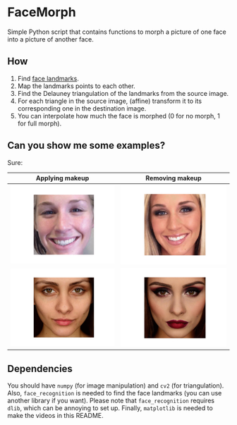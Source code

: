 # FaceMorph
Simple Python script that contains functions to morph a picture of one face into a picture of another face.

## How
1. Find [face landmarks](http://blog.dlib.net/2014/08/real-time-face-pose-estimation.html).
2. Map the landmarks points to each other.
3. Find the Delauney triangulation of the landmarks from the source image.
4. For each triangle in the source image, (affine) transform it to its corresponding one in the destination image.
5. You can interpolate how much the face is morphed (0 for no morph, 1 for full morph).

## Can you show me some examples?
Sure:

|      Applying makeup      |       Removing makeup       |
| ------------------------- | --------------------------- |
| ![apply1](gif/apply1.gif) | ![remove1](gif/remove1.gif) |
| ![apply2](gif/apply2.gif) | ![remove2](gif/remove2.gif) |

## Dependencies
You should have `numpy` (for image manipulation) and `cv2` (for triangulation).
Also, `face_recognition` is needed to find the face landmarks (you can use another library if you want).
Please note that `face_recognition` requires `dlib`, which can be annoying to set up.
Finally, `matplotlib` is needed to make the videos in this README.
